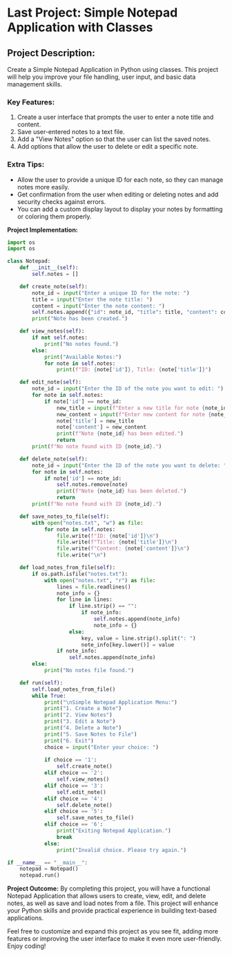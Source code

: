 # **Last Project: Simple Notepad Application with Classes**

## **Project Description:**
Create a Simple Notepad Application in Python using classes. This project will help you improve your file handling, user input, and basic data management skills.

### **Key Features:**
1. Create a user interface that prompts the user to enter a note title and content.
2. Save user-entered notes to a text file.
3. Add a "View Notes" option so that the user can list the saved notes.
4. Add options that allow the user to delete or edit a specific note.

### **Extra Tips:**
- Allow the user to provide a unique ID for each note, so they can manage notes more easily.
- Get confirmation from the user when editing or deleting notes and add security checks against errors.
- You can add a custom display layout to display your notes by formatting or coloring them properly.
 
**Project Implementation:**

```python
import os
import os

class Notepad:
    def __init__(self):
        self.notes = []

    def create_note(self):
        note_id = input("Enter a unique ID for the note: ")
        title = input("Enter the note title: ")
        content = input("Enter the note content: ")
        self.notes.append({"id": note_id, "title": title, "content": content})
        print("Note has been created.")

    def view_notes(self):
        if not self.notes:
            print("No notes found.")
        else:
            print("Available Notes:")
            for note in self.notes:
                print(f"ID: {note['id']}, Title: {note['title']}")

    def edit_note(self):
        note_id = input("Enter the ID of the note you want to edit: ")
        for note in self.notes:
            if note['id'] == note_id:
                new_title = input(f"Enter a new title for note {note_id}: ")
                new_content = input(f"Enter new content for note {note_id}: ")
                note['title'] = new_title
                note['content'] = new_content
                print(f"Note {note_id} has been edited.")
                return
        print(f"No note found with ID {note_id}.")

    def delete_note(self):
        note_id = input("Enter the ID of the note you want to delete: ")
        for note in self.notes:
            if note['id'] == note_id:
                self.notes.remove(note)
                print(f"Note {note_id} has been deleted.")
                return
        print(f"No note found with ID {note_id}.")

    def save_notes_to_file(self):
        with open("notes.txt", "w") as file:
            for note in self.notes:
                file.write(f"ID: {note['id']}\n")
                file.write(f"Title: {note['title']}\n")
                file.write(f"Content: {note['content']}\n")
                file.write("\n")

    def load_notes_from_file(self):
        if os.path.isfile("notes.txt"):
            with open("notes.txt", "r") as file:
                lines = file.readlines()
                note_info = {}
                for line in lines:
                    if line.strip() == "":
                        if note_info:
                            self.notes.append(note_info)
                            note_info = {}
                    else:
                        key, value = line.strip().split(": ")
                        note_info[key.lower()] = value
                if note_info:
                    self.notes.append(note_info)
        else:
            print("No notes file found.")

    def run(self):
        self.load_notes_from_file()
        while True:
            print("\nSimple Notepad Application Menu:")
            print("1. Create a Note")
            print("2. View Notes")
            print("3. Edit a Note")
            print("4. Delete a Note")
            print("5. Save Notes to File")
            print("6. Exit")
            choice = input("Enter your choice: ")
            
            if choice == '1':
                self.create_note()
            elif choice == '2':
                self.view_notes()
            elif choice == '3':
                self.edit_note()
            elif choice == '4':
                self.delete_note()
            elif choice == '5':
                self.save_notes_to_file()
            elif choice == '6':
                print("Exiting Notepad Application.")
                break
            else:
                print("Invalid choice. Please try again.")

if __name__ == "__main__":
    notepad = Notepad()
    notepad.run()
```

**Project Outcome:**
By completing this project, you will have a functional Notepad Application that allows users to create, view, edit, and delete notes, as well as save and load notes from a file. This project will enhance your Python skills and provide practical experience in building text-based applications.

Feel free to customize and expand this project as you see fit, adding more features or improving the user interface to make it even more user-friendly. Enjoy coding!